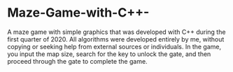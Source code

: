 # Maze-Game-with-C++-
A maze game with simple graphics that was developed with C++ during the first quarter of 2020. All algorithms were developed entirely by me, without copying or seeking help from external sources or individuals. In the game, you input the map size, search for the key to unlock the gate, and then proceed through the gate to complete the game.
